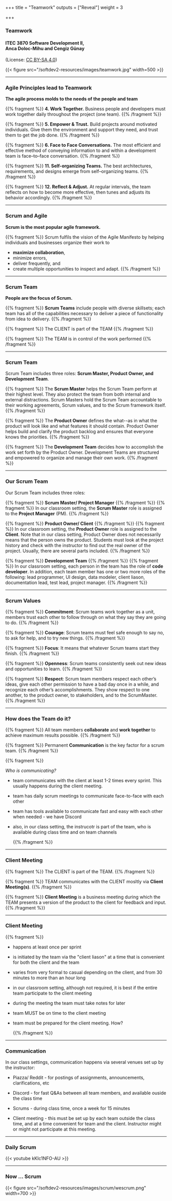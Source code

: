 +++
title = "Teamwork"
outputs = ["Reveal"]
weight = 3

+++

### Teamwork

#### ITEC 3870 Software Development II, <br> Anca Doloc-Mihu and Cengiz Günay

(License: [CC BY-SA 4.0](http://creativecommons.org/licenses/by-sa/4.0/))
    
{{< figure src="/softdev2-resources/images/teamwork.jpg" width=500 >}}

---

### Agile Principles lead to Teamwork

**The agile process molds to the needs of the people and team**

{{% fragment %}} **4. Work Together.** Business people and developers must work together daily throughout the project (one team). 
{{% /fragment %}}

{{% fragment %}} **5. Empower & Trust.** Build projects around motivated individuals. Give them the environment and support they need, and trust them to get the job done. 
{{% /fragment %}}

{{% fragment %}} **6. Face to Face Conversations.** The most efficient and effective method of conveying information to and within a development team is face–to–face conversation. 
{{% /fragment %}}

{{% fragment %}} **11. Self-organizing Teams.** The best architectures, requirements, and designs emerge from self–organizing teams. 
{{% /fragment %}}

{{% fragment %}} **12. Reflect & Adjust.** At regular intervals, the team reflects on how to become more effective, then tunes and adjusts its behavior accordingly. 
{{% /fragment %}}

---

### Scrum and Agile

**Scrum is the most popular agile framework.**

{{% fragment %}} Scrum fulfils the vision of the Agile Manifesto by helping individuals and businesses organize their work to 
* **maximize collaboration**, 
* minimize errors, 
* deliver frequently, and 
* create multiple opportunities to inspect and adapt.
{{% /fragment %}}

---

### Scrum Team

**People are the focus of Scrum.**

{{% fragment %}} **Scrum Teams** include people with diverse skillsets; each team has all of the capabilities necessary to deliver a piece of functionality from idea to delivery. {{% /fragment %}}

{{% fragment %}}
The CLIENT is part of the TEAM
{{% /fragment %}}

{{% fragment %}}
The TEAM is in control of the work performed
{{% /fragment %}}

---

### Scrum Team

Scrum Team includes three roles: **Scrum Master, Product Owner, and Development Team**. 

{{% fragment %}} The **Scrum Master** helps the Scrum Team perform at their highest level. They also protect the team from both internal and external distractions. Scrum Masters hold the Scrum Team accountable to their working agreements, Scrum values, and to the Scrum framework itself.
{{% /fragment %}}

{{% fragment %}} The **Product Owner** defines the what--as in what the product will look like and what features it should contain. Product Owner helps build and clarify the product backlog and ensures that everyone knows the priorities.
{{% /fragment %}}

{{% fragment %}} The **Development Team** decides how to accomplish the work set forth by the Product Owner. Development Teams are structured and empowered to organize and manage their own work.
{{% /fragment %}}
 
---

### Our Scrum Team

Our Scrum Team includes three roles:

{{% fragment %}} **Scrum Master/ Project Manager** {{% /fragment %}} {{% fragment %}} In our classroom setting, the **Scrum Master** role is assigned to the **Project Manager** (PM). {{% /fragment %}}


{{% fragment %}} **Product Owner/ Client** {{% /fragment %}} {{% fragment %}} In our classroom setting, the **Product Owner** role is assigned to the **Client**. Note that in our class setting, Product Owner does not necessarily means that the person owns the product. Students must look at the project history and check with the instructor to find out the real owner of the project. Usually, there are several parts included. {{% /fragment %}}


{{% fragment %}} **Development Team** {{% /fragment %}}
{{% fragment %}} In our classroom setting, each person in the team has the role of **code developer**. In addition, each team member has one or two more roles of the following:  lead programmer, UI design, data modeler, client liason, documentation lead, test lead, project manager. {{% /fragment %}}

---

### Scrum Values

{{% fragment %}} **Commitment**: Scrum teams work together as a unit, members trust each other to follow through on what they say they are going to do. 
{{% /fragment %}}

{{% fragment %}} **Courage**: Scrum teams must feel safe enough to say no, to ask for help, and to try new things. 
{{% /fragment %}}

{{% fragment %}} **Focus**: It means that whatever Scrum teams start they finish. 
{{% /fragment %}}

{{% fragment %}} **Openness**: Scrum teams consistently seek out new ideas and opportunities to learn. 
{{% /fragment %}}

{{% fragment %}} **Respect**: Scrum team members respect each other’s ideas, give each other permission to have a bad day once in a while, and recognize each other’s accomplishments. They show respect to one another, to the product owner, to stakeholders, and to the ScrumMaster. 
{{% /fragment %}}

---

### How does the Team do it?

{{% fragment %}} All team members **collaborate** and **work together** to achieve maximum results possible.
{{% /fragment %}}

{{% fragment %}} Permanent **Communication** is the key factor for a scrum team.
{{% /fragment %}}

{{% fragment %}} <p align='left'> <em>Who is communicating?</em>

* team communicates with the client at least 1-2 times every sprint. This usually happens during the client meeting.

* team has daily scrum meetings to communicate face-to-face with each other

* team has tools available to communicate fast and easy with each other when needed - we have Discord 

* also, in our class setting, the instrucotr is part of the team, who is available during class time and on team channels </p>
{{% /fragment %}}


---

### Client Meeting

{{% fragment %}} The CLIENT is part of the TEAM.
{{% /fragment %}}

{{% fragment %}} TEAM communicates with the CLIENT mosltly via **Client Meeting(s)**.
{{% /fragment %}}

{{% fragment %}} **Client Meeting** is a business meeting during which the TEAM presents a version of the product to the client for feedback and input.
{{% /fragment %}}

---

### Client Meeting

{{% fragment %}} <p align='left'> 

* happens at least once per sprint

* is initiated by the team via the "client liason" at a time that is convenient for both the client and the team

* varies from very formal to casual depending on the client, and from 30 minutes to more than an hour long

* in our classroom setting, although not required, it is best if the entire team participate to the client meeting

* during the meeting the team must take notes for later

* team MUST be on time to the client meeting

* team must be prepared for the client meeting. How? </p>
{{% /fragment %}}

---

### Communication

In our class settings, communication happens via several venues set up by the instructor:

* Piazza/ Reddit - for postings of assignments, announcements, clarifications, etc

* Discord - for fast Q&As between all team members, and available ouside the class time

* Scrums - during class time, once a week for 15 minutes

* Client meeting - this must be set up by each team outside the class time, and at a time convenient for team and the client. Instructor might or might not participate at this meeting.

---


### Daily Scrum

<div style="width: 50%">
{{< youtube kKIc1NFO-AU >}}
</div>
    
---

### Now ... Scrum

{{< figure src="/softdev2-resources/images/scrum/wescrum.png" width=700 >}}

